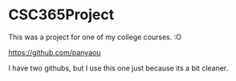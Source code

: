 # CSC365Project
This was a project for one of my college courses. :O

https://github.com/panyaou

I have two githubs, but I use this one just because its a bit cleaner.

